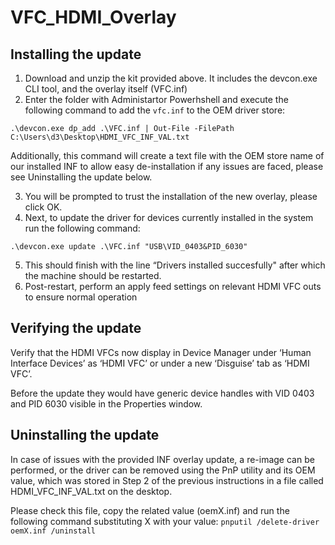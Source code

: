 # VFC_HDMI_Overlay

## Installing the update
1. Download and unzip the kit provided above. It includes the devcon.exe CLI tool, and the overlay itself (VFC.inf)
2. Enter the folder with Administartor Powerhshell and execute the following command to add the `vfc.inf` to the OEM driver store:
```
.\devcon.exe dp_add .\VFC.inf | Out-File -FilePath C:\Users\d3\Desktop\HDMI_VFC_INF_VAL.txt
```
Additionally, this command will create a text file with the OEM store name of our installed INF to allow easy de-installation if any issues are faced, please see Uninstalling the update below.

3. You will be prompted to trust the installation of the new overlay, please click OK.
4. Next, to update the driver for devices currently installed in the system run the following command:
```
.\devcon.exe update .\VFC.inf "USB\VID_0403&PID_6030"
```

5. This should finish with the line “Drivers installed succesfully" after which the machine should be restarted. 
6. Post-restart, perform an apply feed settings on relevant HDMI VFC outs to ensure normal operation

## Verifying the update
Verify that the HDMI VFCs now display in Device Manager under ‘Human Interface Devices’ as ‘HDMI VFC’ or under a new ‘Disguise’ tab as ‘HDMI VFC’. 

Before the update they would have generic device handles with VID 0403 and PID 6030 visible in the Properties window.

## Uninstalling the update
In case of issues with the provided INF overlay update, a re-image can be performed, or the driver can be removed using the PnP utility and its OEM value, which was stored in Step 2 of the previous instructions in a file called HDMI_VFC_INF_VAL.txt on the desktop.

Please check this file, copy the related value (oemX.inf) and run the following command substituting X with your value: `pnputil /delete-driver oemX.inf /uninstall`

